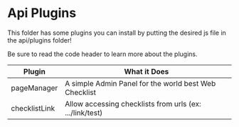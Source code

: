 # Api Plugins

This folder has some plugins you can install by putting the desired js file in the api/plugins folder!

Be sure to read the code header to learn more about the plugins.

|Plugin|What it Does|
|-------|-----------|
|pageManager|A simple Admin Panel for the world best Web Checklist|
|checklistLink|Allow accessing checklists from urls (ex: .../link/test)|